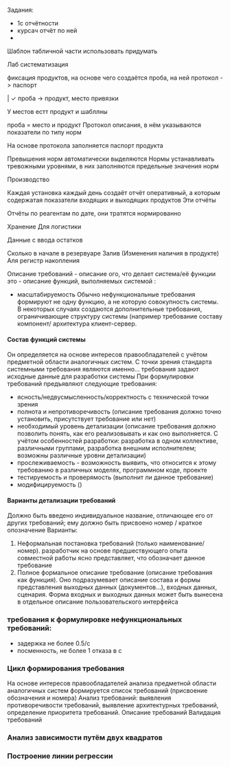 Задания:
-  1с отчётности
- курсач отчёт по ней
- 
Шаблон табличной части использовать придумать





Лаб систематизация

фиксация продуктов, на основе чего создаётся проба, на ней протокол -> паспорт

|
✓
проба -> продукт, место привязки

У местов естт продукт и шабллны


проба = место и продукт
Протокол описания, в нём указываются показатели по типу норм

На основе протокола заполняется паспорт продукта



Превышения норм автоматически выделяются
Нормы устанавливать тревожными уровнями, в них заполняются предельные значения норм


Производство

Каждая установка каждый день создаёт отчёт оперативный, а которым содержатая показатели входящих и выходящих продуктов
Эти отчёты 

Отчёты по реагентам по дате, они тратятся нормированно



Хранение 
Для логистики

Данные с ввода остатков

Сколько в начале в резервуаре
Залив
(Изменения наличия в продукте)
Аля регистр накопления


Описание требований - описание ого, что делает система/её функции
это - описание функций, выполняемых системой 
:
- масштабируемость
Обычно нефункциональные требования формируют не одну функцию, а не которую совокупность системы. В некоторых случаях создаются дополнительные требования, ограничивающие структуру системы (например требование составу компонент/ архитектура клиент-сервер.
#### Состав функций системы
Он определяется на основе интересов правообладателей с учётом предметной области аналогичных систем. С точки зрения стандарта системными требования являются именно... требования задают исходные данные для разработки системы
При формулировки требований предъявляют следующие требования: 
- ясность/недвусмысленность/корректность с технической точки зрения 
- полнота и непротиворечивость (описание требования должно точно установить, присутствует требование или нет)
- необходимый уровень детализации (описание требования должно позволить понять, как его реализовывать и как оно выполняется. С учётом особенностей разработки: разработка в одном коллективе, различными группами, разработка внешним исполнителем; возможны различные уровни детализации)
- прослеживаемость - возможность выявить, что относится к этому требованию в различных моделях, программном коде, проекте
- тестируемость и проверямость (выполнит ли данное требование)
- модифицируемость ()
#### Варианты детализации требований 
Должно быть введено индивидуальное название, отличающее его от других требований; ему должно быть присвоено номер / краткое опозначение
Варианты:
1. Неформальная постановка требований (только наименование/номер). разработчик на основе предшествующего опыта совместной работы ясно представляет, что обозначает данное требование 
2. Полное формальное описание требование (описание требования как функция). Оно подразумевает описание состава и формы представления выходных данных (документов...), входных данных, сценария. Форма входных и выходных данных может быть вынесена в отдельное описание пользовательского интерфейса 
### требования к формулировке нефункциональных требований:
- задержка не более 0.5/с
- посменность, не более 1 отказа в c
### Цикл формирования требования
На основе интересов правообладателей анализа предметной области аналогичных систем формируется список требований (присвоение обозначения и номера)
Анализ требований: выявления противоречивости требований, выявление архитектурных требований, определение приоритета требований. 
Описание требований
Валидация требований 
### Анализ зависимости путём двух квадратов
### Построение линии регрессии 